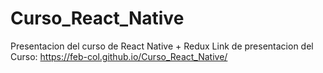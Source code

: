 # Curso_React_Native
Presentacion del curso de React Native + Redux 
Link de presentacion del Curso: https://feb-col.github.io/Curso_React_Native/
